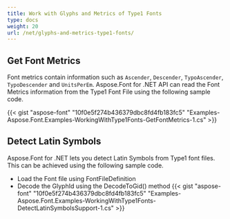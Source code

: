 ```yaml
---
title: Work with Glyphs and Metrics of Type1 Fonts
type: docs
weight: 20
url: /net/glyphs-and-metrics-type1-fonts/
---
```

## **Get Font Metrics**
Font metrics contain information such as `Ascender`, `Descender`, `TypoAscender`, `TypoDescender` and `UnitsPerEm`. Aspose.Font for .NET API can read the Font Metrics information from the Type1 Font File using the following sample code.

{{< gist "aspose-font" "10f0e5f274b436379dbc8fd4fb183fc5" "Examples-Aspose.Font.Examples-WorkingWithType1Fonts-GetFontMetrics-1.cs" >}}

## **Detect Latin Symbols**
Aspose.Font for .NET lets you detect Latin Symbols from Type1 font files. This can be achieved using the following sample code.

 * Load the Font file using FontFileDefinition
 * Decode the GlyphId using the DecodeToGid() method
 {{< gist "aspose-font" "10f0e5f274b436379dbc8fd4fb183fc5" "Examples-Aspose.Font.Examples-WorkingWithType1Fonts-DetectLatinSymbolsSupport-1.cs" >}}
